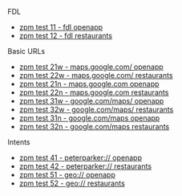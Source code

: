 FDL
- [zpm test 11 - fdl openapp](http://maps.app.goo.gl/?isi=585027354&ibi=com.google.Maps&ius=comgooglemapsurl&apn=com.google.android.apps.maps&amv=914018424&pt=9008&mt=8&ct=appstore_zpmdeeplinktest11&utm_campaign=playstore_zpmdeeplinktest11&link=http://www.google.com/maps?utm_campaign=zpmdeeplinktest11)
- [zpm test 12 - fdl restaurants](http://maps.app.goo.gl/?isi=585027354&ibi=com.google.Maps&ius=comgooglemapsurl&apn=com.google.android.apps.maps&amv=914018424&pt=9008&mt=8&ct=appstore_zpmdeeplinktest12&utm_campaign=playstore_zpmdeeplinktest12&link=http://www.google.com/maps?q=restaurants&utm_campaign=zpmdeeplinktest12)

Basic URLs
- [zpm test 21w - maps.google.com/ openapp](http://maps.google.com/?utm_campaign=zpmdeeplinktest21)
- [zpm test 22w - maps.google.com/ restaurants](http://maps.google.com/?q=restaurants&utm_campaign=zpmdeeplinktest22)
- [zpm test 21n - maps.google.com openapp](http://maps.google.com?utm_campaign=zpmdeeplinktest21)
- [zpm test 22n - maps.google.com restaurants](http://maps.google.com?q=restaurants&utm_campaign=zpmdeeplinktest22)
- [zpm test 31w - google.com/maps/ openapp](http://www.google.com/maps/?utm_campaign=zpmdeeplinktest31ws)
- [zpm test 32w - google.com/maps/ restaurants](http://www.google.com/maps/?q=restaurants&utm_campaign=zpmdeeplinktest32ws)
- [zpm test 31n - google.com/maps openapp](http://www.google.com/maps?utm_campaign=zpmdeeplinktest31ns)
- [zpm test 32n - google.com/maps restaurants](http://www.google.com/maps?q=restaurants&utm_campaign=zpmdeeplinktest32ns)

Intents
- [zpm test 41 - peterparker:// openapp](peterparker://?utm_campaign=zpmdeeplinktest41)
- [zpm test 42 - peterparker:// restaurants](peterparker://?q=restaurants&utm_campaign=zpmdeeplinktest42)
- [zpm test 51 - geo:// openapp](geo://0,0?utm_campaign=zpmdeeplinktest51)
- [zpm test 52 - geo:// restaurants](geo://0,0?q=restaurants&utm_campaign=zpmdeeplinktest52)
